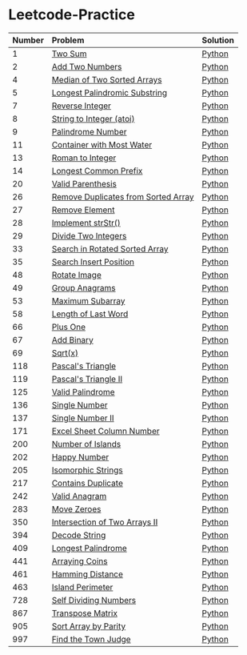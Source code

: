 # Leetcode-Practice

| Number | Problem | Solution |
| :-- | :-- | :-- |
| 1 | [Two Sum](https://leetcode.com/problems/two-sum/) | [Python](all/1-Two%20Sum) |
| 2 | [Add Two Numbers](https://leetcode.com/problems/add-two-numbers/) | [Python](2-Add%20Two%20Numbers) |
| 4 | [Median of Two Sorted Arrays](https://leetcode.com/problems/median-of-two-sorted-arrays/) | [Python](4-Median%20of%20Two%20Sorted%20Arrays) |
| 5 | [Longest Palindromic Substring](https://leetcode.com/problems/longest-palindromic-substring/) | [Python](5-Longest%20Palindromic%20Substring) |
| 7 | [Reverse Integer](https://leetcode.com/problems/reverse-integer/) | [Python](7-Reverse%20Integer) |
| 8 | [String to Integer (atoi)](https://leetcode.com/problems/string-to-integer-(atoi)/) | [Python](8-String%20to%20Integer%20(atoi)) |
| 9 | [Palindrome Number](https://leetcode.com/problems/palindrome-number/) | [Python](9-Palindrome%20Number) |
| 11 | [Container with Most Water](https://leetcode.com/problems/container-with-most-water/) | [Python](11-Container%20with%20Most%20Water) |
| 13 | [Roman to Integer](https://leetcode.com/problems/roman-to-integer/) | [Python](13-Roman%20to%20Integer) |
| 14 | [Longest Common Prefix](https://leetcode.com/problems/longest-common-prefix/) | [Python](14-Longest%20Common%20Prefix) |
| 20 | [Valid Parenthesis](https://leetcode.com/problems/valid-parenthesis/) | [Python](20-Valid%20Parenthesis) |
| 26 | [Remove Duplicates from Sorted Array](https://leetcode.com/problems/remove-duplicates-from-sorted-array/) | [Python](26-Remove%20Duplicates%20from%20Sorted%20Array) |
| 27 | [Remove Element](https://leetcode.com/problems/remove-element/) | [Python](27-Remove%20Element) |
| 28 | [Implement strStr()](https://leetcode.com/problems/implement-strstr()/) | [Python](28-Implement%20strStr()) |
| 29 | [Divide Two Integers](https://leetcode.com/problems/divide-two-integers/) | [Python](29-Divide%20Two%20Integers) |
| 33 | [Search in Rotated Sorted Array](https://leetcode.com/problems/search-in-rotated-sorted-array/) | [Python](33-Search%20in%20Rotated%20Sorted%20Array) |
| 35 | [Search Insert Position](https://leetcode.com/problems/search-insert-position/) | [Python](35-Search%20Insert%20Position) |
| 48 | [Rotate Image](https://leetcode.com/problems/rotate-image/) | [Python](48-Rotate%20Image) |
| 49 | [Group Anagrams](https://leetcode.com/problems/group-anagrams/) | [Python](49-Group%20Anagrams) |
| 53 | [Maximum Subarray](https://leetcode.com/problems/maximum-subarray/) | [Python](53-Maximum%20Subarray) |
| 58 | [Length of Last Word](https://leetcode.com/problems/length-of-last-word/) | [Python](58-Length%20of%20Last%20Word) |
| 66 | [Plus One](https://leetcode.com/problems/plus-one/) | [Python](66-Plus%20One) |
| 67 | [Add Binary](https://leetcode.com/problems/add-binary/) | [Python](67-Add%20Binary) |
| 69 | [Sqrt(x)](https://leetcode.com/problems/sqrt(x)/) | [Python](69-Sqrt(x)) |
| 118 | [Pascal's Triangle](https://leetcode.com/problems/pascal's-triangle/) | [Python](118-Pascal's%20Triangle) |
| 119 | [Pascal's Triangle II](https://leetcode.com/problems/pascal's-triangle-ii/) | [Python](119-Pascal's%20Triangle%20II) |
| 125 | [Valid Palindrome](https://leetcode.com/problems/valid-palindrome/) | [Python](125-Valid%20Palindrome) |
| 136 | [Single Number](https://leetcode.com/problems/single-number/) | [Python](136-Single%20Number) |
| 137 | [Single Number II](https://leetcode.com/problems/single-number-ii/) | [Python](137-Single%20Number%20II) |
| 171 | [Excel Sheet Column Number](https://leetcode.com/problems/excel-sheet-column-number/) | [Python](171-Excel%20Sheet%20Column%20Number) |
| 200 | [Number of Islands](https://leetcode.com/problems/number-of-islands/) | [Python](200-Number%20of%20Islands) |
| 202 | [Happy Number](https://leetcode.com/problems/happy-number/) | [Python](202-Happy%20Number) |
| 205 | [Isomorphic Strings](https://leetcode.com/problems/isomorphic-strings/) | [Python](205-Isomorphic%20Strings) |
| 217 | [Contains Duplicate](https://leetcode.com/problems/contains-duplicate/) | [Python](217-Contains%20Duplicate) |
| 242 | [Valid Anagram](https://leetcode.com/problems/valid-anagram/) | [Python](242-Valid%20Anagram) |
| 283 | [Move Zeroes](https://leetcode.com/problems/move-zeroes/) | [Python](283-Move%20Zeroes) |
| 350 | [Intersection of Two Arrays II](https://leetcode.com/problems/intersection-of-two-arrays-ii/) | [Python](350-Intersection%20of%20Two%20Arrays%20II) |
| 394 | [Decode String](https://leetcode.com/problems/decode-string/) | [Python](394-Decode%20String) |
| 409 | [Longest Palindrome](https://leetcode.com/problems/longest-palindrome/) | [Python](409-Longest%20Palindrome) |
| 441 | [Arraying Coins](https://leetcode.com/problems/arraying-coins/) | [Python](441-Arraying%20Coins) |
| 461 | [Hamming Distance](https://leetcode.com/problems/hamming-distance/) | [Python](461-Hamming%20Distance) |
| 463 | [Island Perimeter](https://leetcode.com/problems/island-perimeter/) | [Python](463-Island%20Perimeter) |
| 728 | [Self Dividing Numbers](https://leetcode.com/problems/self-dividing-numbers/) | [Python](728-Self%20Dividing%20Numbers) |
| 867 | [Transpose Matrix](https://leetcode.com/problems/transpose-matrix/) | [Python](867-Transpose%20Matrix) |
| 905 | [Sort Array by Parity](https://leetcode.com/problems/sort-array-by-parity/) | [Python](905-Sort%20Array%20by%20Parity) |
| 997 | [Find the Town Judge](https://leetcode.com/problems/find-the-town-judge/) | [Python](997-Find%20the%20Town%20Judge) |
